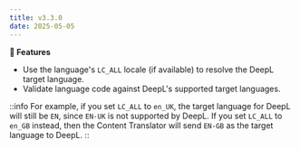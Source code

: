 ```yaml
---
title: v3.3.0
date: 2025-05-05
---
```


**🚀 Features**

- Use the language's `LC_ALL` locale (if available) to resolve the DeepL target language.
- Validate language code against DeepL's supported target languages.

::info
For example, if you set `LC_ALL` to `en_UK`, the target language for DeepL will still be `EN`, since `EN-UK` is not supported by DeepL. If you set `LC_ALL` to `en_GB` instead, then the Content Translator will send `EN-GB` as the target language to DeepL.
::
